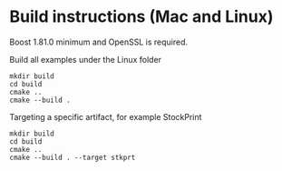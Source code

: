 # Build instructions (Mac and Linux)

Boost 1.81.0 minimum and OpenSSL is required. 


Build all examples under the Linux folder

```
mkdir build
cd build
cmake ..
cmake --build .
```

Targeting a specific artifact, for example StockPrint

```
mkdir build
cd build
cmake ..
cmake --build . --target stkprt
```



